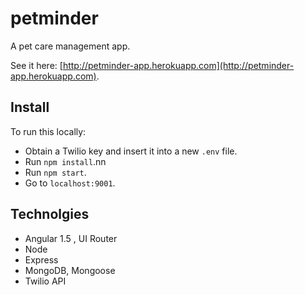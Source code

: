 # petminder

A pet care management app.

See it here: [http://petminder-app.herokuapp.com](http://petminder-app.herokuapp.com).

## Install
To run this locally:
- Obtain a Twilio key and insert it into a new `.env` file.  
- Run `npm install`.nn
- Run `npm start`.  
- Go to `localhost:9001`.

## Technolgies
- Angular 1.5 , UI Router
- Node
- Express
- MongoDB, Mongoose
- Twilio API

